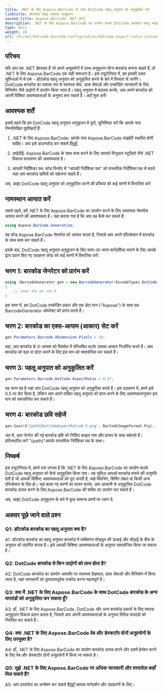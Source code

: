 ```yaml
---
title: .NET के लिए Aspose.BarCode के साथ DotCode पहलू अनुपात को अनुकूलित करें
linktitle: डॉटकोड पहलू अनुपात अनुकूलन
second_title: Aspose.BarCode .NET API
description: .NET के लिए Aspose.BarCode का उपयोग करके DotCode बारकोड पहलू अनुपात को अनुकूलित करना सीखें। अपने अनुप्रयोगों के लिए सहजता से अनुकूलित बारकोड बनाएं।
type: docs
weight: 10
url: /hi/net/dotcode-barcode-configuration/dotcode-aspect-ratio-customization/
---
```

## परिचय

यदि आप एक .NET डेवलपर हैं जो अपने अनुप्रयोगों में उच्च अनुकूलन योग्य बारकोड बनाना चाहते हैं, तो .NET के लिए Aspose.BarCode एक सही समाधान है। इस ट्यूटोरियल में, हम इसकी उन्नत सुविधाओं में से एक - डॉटकोड पहलू अनुपात को अनुकूलित करने के बारे में विस्तार से जानेंगे। DotCode बारकोड का व्यापक रूप से स्वास्थ्य सेवा, डाक सेवाओं और एन्कोडिंग जानकारी के लिए विनिर्माण जैसे उद्योगों में उपयोग किया जाता है। पहलू अनुपात में बदलाव करके, आप अपने बारकोड को अपनी विशिष्ट आवश्यकताओं के अनुरूप बना सकते हैं। आएँ शुरू करें!

## आवश्यक शर्तें

इससे पहले कि हम DotCode पहलू अनुपात अनुकूलन में कूदें, सुनिश्चित करें कि आपके पास निम्नलिखित पूर्वापेक्षाएँ हैं:

1.  .NET के लिए Aspose.BarCode: आपके पास Aspose.BarCode लाइब्रेरी स्थापित होनी चाहिए। आप इसे डाउनलोड कर सकते हैं[यहाँ](https://releases.aspose.com/barcode/net/).

2. आईडीई: Aspose.BarCode के साथ काम करने के लिए आपको विजुअल स्टूडियो जैसे .NET विकास वातावरण की आवश्यकता है।

3. आपकी निर्देशिका पथ: कोड स्निपेट में "आपकी निर्देशिका पथ" को वास्तविक निर्देशिका पथ से बदलें जहां आप बारकोड छवियों को सहेजना चाहते हैं।

अब, आइए DotCode पहलू अनुपात को अनुकूलित करने की प्रक्रिया को कई चरणों में विभाजित करें:

## नामस्थान आयात करें

सबसे पहले, हमें .NET के लिए Aspose.BarCode का उपयोग करने के लिए आवश्यक नेमस्पेस आयात करने की आवश्यकता है। यहां बताया गया है कि आप यह कैसे कर सकते हैं:

```csharp
using Aspose.BarCode.Generation;
```

यह कोड Aspose.BarCode नेमस्पेस को आयात करता है, जिससे आप अपने एप्लिकेशन में बारकोड के साथ काम कर सकते हैं।

इसके बाद, DotCode पहलू अनुपात अनुकूलन के लिए चरण-दर-चरण मार्गदर्शिका बनाने के लिए आपके द्वारा प्रदान किए गए उदाहरण कोड को कई चरणों में विभाजित करें:

## चरण 1: बारकोड जेनरेटर को प्रारंभ करें

```csharp
using (BarcodeGenerator gen = new BarcodeGenerator(EncodeTypes.DotCode, "Aspose"))
{
    // आपका कोड यहां जाता है
}
```

इस चरण में, हम DotCode एन्कोडिंग प्रकार और एक डेटा मान ("Aspose") के साथ एक BarcodeGenerator ऑब्जेक्ट को प्रारंभ करते हैं।

## चरण 2: बारकोड का एक्स-आयाम (आकार) सेट करें

```csharp
gen.Parameters.Barcode.XDimension.Pixels = 10;
```

यहां, आप बारकोड के X-आयाम को पिक्सेल में परिभाषित करके उसका आकार निर्धारित करते हैं। आप बारकोड को बड़ा या छोटा करने के लिए इस मान को समायोजित कर सकते हैं।

## चरण 3: पहलू अनुपात को अनुकूलित करें

```csharp
gen.Parameters.Barcode.DotCode.AspectRatio = 0.5f;
```

यह चरण वह है जहां आप DotCode पहलू अनुपात को अनुकूलित करते हैं। इस उदाहरण में, हमने इसे 0.5 पर सेट किया है, लेकिन आप अपने वांछित पहलू अनुपात को प्राप्त करने के लिए आवश्यकतानुसार इस मान को समायोजित कर सकते हैं।

## चरण 4: बारकोड छवि सहेजें

```csharp
gen.Save($"{path}DotCodeAspectRatio0.5.png", BarCodeImageFormat.Png);
```

अंत में, आप जेनरेट की गई बारकोड छवि को निर्दिष्ट फ़ाइल नाम और प्रारूप के साथ सहेजते हैं। प्रतिस्थापित करें "{path}"आपके वास्तविक निर्देशिका पथ के साथ।

## निष्कर्ष

इस ट्यूटोरियल में, हमने पता लगाया है कि .NET के लिए Aspose.BarCode का उपयोग करके DotCode पहलू अनुपात को कैसे अनुकूलित किया जाए। यह सुविधा आपको बारकोड बनाने की अनुमति देती है जो आपकी विशिष्ट आवश्यकताओं को पूरा करती है, चाहे पैकेजिंग, शिपिंग लेबल या किसी अन्य एप्लिकेशन के लिए हो। यहां बताए गए चरणों का पालन करके, आप आसानी से अनुकूलित DotCode बारकोड उत्पन्न करने के लिए Aspose.BarCode की शक्ति का उपयोग कर सकते हैं।

अब, आइए DotCode अनुकूलन के बारे में कुछ सामान्य प्रश्नों पर ध्यान दें:

## अक्सर पूछे जाने वाले प्रश्न

### Q1: डॉटकोड बारकोड का पहलू अनुपात क्या है?

A1: डॉटकोड बारकोड का पहलू अनुपात बारकोड में व्यक्तिगत मॉड्यूल की ऊंचाई और चौड़ाई के बीच के अनुपात को संदर्भित करता है। इसे आपकी विशिष्ट आवश्यकताओं के अनुरूप समायोजित किया जा सकता है।

### Q2: DotCode बारकोड से किन उद्योगों को लाभ होता है?

A2: DotCode बारकोड का उपयोग आमतौर पर स्वास्थ्य देखभाल, डाक सेवाओं और विनिर्माण में किया जाता है, जहां जानकारी को कुशलतापूर्वक एन्कोड करना महत्वपूर्ण है।

### Q3: क्या मैं .NET के लिए Aspose.BarCode के साथ DotCode बारकोड के अन्य मापदंडों को अनुकूलित कर सकता हूँ?

A3: हाँ, .NET के लिए Aspose.BarCode, DotCode और अन्य बारकोड प्रकारों के लिए व्यापक अनुकूलन विकल्प प्रदान करता है, जिससे आप अपनी आवश्यकताओं के अनुरूप विभिन्न मापदंडों को नियंत्रित कर सकते हैं।

### Q4: क्या .NET के लिए Aspose.BarCode वेब और डेस्कटॉप दोनों अनुप्रयोगों के लिए उपयुक्त है?

A4: हाँ, .NET के लिए Aspose.BarCode का उपयोग बारकोड उत्पन्न करने और उसमें हेरफेर करने के लिए वेब और डेस्कटॉप दोनों अनुप्रयोगों में किया जा सकता है।

### Q5: मुझे .NET के लिए Aspose.BarCode पर अधिक जानकारी और दस्तावेज़ कहाँ मिल सकते हैं?

A5: आप दस्तावेज़ का अन्वेषण कर सकते हैं[यहाँ](https://reference.aspose.com/barcode/net/) व्यापक मार्गदर्शन और उदाहरणों के लिए।